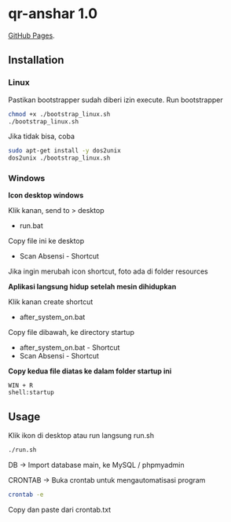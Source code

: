 # qr-anshar 1.0

[GitHub Pages](https://github.com/PolyLvst/qr-anshar).

## Installation
### Linux
Pastikan bootstrapper sudah diberi izin execute. Run bootstrapper
```bash
chmod +x ./bootstrap_linux.sh
./bootstrap_linux.sh
```
Jika tidak bisa, coba 
```bash
sudo apt-get install -y dos2unix
dos2unix ./bootstrap_linux.sh
```

### Windows
**Icon desktop windows**

Klik kanan, send to > desktop
- run.bat

Copy file ini ke desktop
- Scan Absensi - Shortcut

Jika ingin merubah icon shortcut, foto ada di folder resources

**Aplikasi langsung hidup setelah mesin dihidupkan**

Klik kanan create shortcut
- after_system_on.bat

Copy file dibawah, ke directory startup
- after_system_on.bat - Shortcut
- Scan Absensi - Shortcut

**Copy kedua file diatas ke dalam folder startup ini**
```
WIN + R
shell:startup
```

## Usage
Klik ikon di desktop atau run langsung run.sh
```bash
./run.sh
```

DB ->
Import database main, ke MySQL / phpmyadmin

CRONTAB ->
Buka crontab untuk mengautomatisasi program
```bash
crontab -e
```
Copy dan paste dari crontab.txt